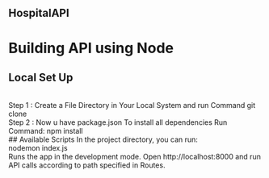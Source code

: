 ## HospitalAPI<br>
# Building API using Node <br>
## Local Set Up
<br>
Step 1 :
Create a File Directory in Your Local System and run Command
git clone
<br>
Step 2 :
Now u have package.json
To install all dependencies Run Command:
npm install
<br>
## Available Scripts
In the project directory, you can run:<br>
nodemon index.js<br>
Runs the app in the development mode. Open http://localhost:8000 and run API calls according to path specified in Routes.<br>
